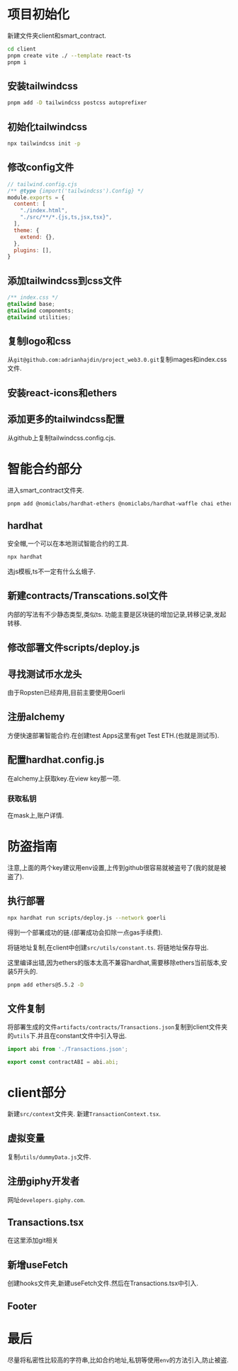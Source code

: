 # 项目初始化
新建文件夹client和smart_contract.

```bash
cd client
pnpm create vite ./ --template react-ts 
pnpm i
```
## 安装tailwindcss
```bash
pnpm add -D tailwindcss postcss autoprefixer
```
## 初始化tailwindcss
```bash
npx tailwindcss init -p
```
## 修改config文件
```cjs
// tailwind.config.cjs
/** @type {import('tailwindcss').Config} */
module.exports = {
  content: [
    "./index.html",
    "./src/**/*.{js,ts,jsx,tsx}",
  ],
  theme: {
    extend: {},
  },
  plugins: [],
}
```
## 添加tailwindcss到css文件
```css
/** index.css */ 
@tailwind base;
@tailwind components;
@tailwind utilities;
```
## 复制logo和css
从`git@github.com:adrianhajdin/project_web3.0.git`复制images和index.css文件.

## 安装react-icons和ethers


## 添加更多的tailwindcss配置
从github上复制tailwindcss.config.cjs.

# 智能合约部分
进入smart_contract文件夹.
```bash
pnpm add @nomiclabs/hardhat-ethers @nomiclabs/hardhat-waffle chai ethereum-waffle ethers hardhat ethers -D
```
## hardhat
安全帽,一个可以在本地测试智能合约的工具.
```bash
npx hardhat
```
选js模板,ts不一定有什么幺蛾子.
## 新建contracts/Transcations.sol文件
内部的写法有不少静态类型,类似ts.
功能主要是区块链的增加记录,转移记录,发起转移.

## 修改部署文件scripts/deploy.js

## 寻找测试币水龙头
由于Ropsten已经弃用,目前主要使用Goerli
## 注册alchemy
方便快速部署智能合约.在创建test Apps这里有get Test ETH.(也就是测试币).

## 配置hardhat.config.js
在alchemy上获取key.在view key那一项.

### 获取私钥
在mask上,账户详情.

# 防盗指南
注意,上面的两个key建议用env设置,上传到github很容易就被盗号了(我的就是被盗了).
## 执行部署
```bash
npx hardhat run scripts/deploy.js --network goerli
```
得到一个部署成功的链.(部署成功会扣除一点gas手续费).


将链地址复制,在client中创建`src/utils/constant.ts`.
将链地址保存导出.

这里编译出错,因为ethers的版本太高不兼容hardhat,需要移除ethers当前版本,安装5开头的.
```bash
pnpm add ethers@5.5.2 -D
```

## 文件复制
将部署生成的文件`artifacts/contracts/Transactions.json`复制到client文件夹的`utils`下.并且在constant文件中引入导出.
```ts
import abi from './Transactions.json';

export const contractABI = abi.abi;
```

# client部分
新建`src/context`文件夹.
新建`TransactionContext.tsx`.

## 虚拟变量
复制`utils/dummyData.js`文件.


## 注册giphy开发者
网址`developers.giphy.com`.

## Transactions.tsx
在这里添加git相关

## 新增useFetch
创建hooks文件夹,新建useFetch文件.然后在Transactions.tsx中引入.

## Footer

# 最后
尽量将私密性比较高的字符串,比如合约地址,私钥等使用`env`的方法引入,防止被盗.